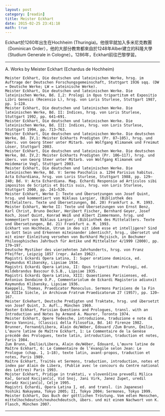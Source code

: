 ```yaml
---
layout: post
category: [readin]
title: Meister Eckhart 
date: 2015-02-25 23:41:18
math: true
---
```



Eckhart於1260年出生在Hochheim (Thuringia)。他很早就加入多米尼克教團（Dominican Order），他的大部分教育都來自於1248年Alber建立的科隆大學（Studium Generale in Cologne）。1286年，Eckhart前往巴黎學習。




------

A. Works by Meister Eckhart (Echardus de Hochheim)

    Meister Eckhart, Die deutschen und lateinischen Werke, hrsg. im Auftrage der Deutschen Forschungsgemeinschaft, Stuttgart 1936 sqq. (DW = Deutsche Werke; LW = Lateinische Werke).
    Meister Eckhart, Die deutschen und lateinischen Werke. Die lateinischen Werke, Bd. I,2: Prologi in Opus tripartitum et Expositio Libri Genesis (Recensio L), hrsg. von Loris Sturlese, Stuttgart 1987, pp. 1–128.
    Meister Eckhart, Die deutschen und lateinischen Werke. Die lateinischen Werke, Bd. II: Indices, hrsg. von Loris Sturlese, Stuttgart 1992, pp. 641–691.
    Meister Eckhart, Die deutschen und lateinischen Werke. Die lateinischen Werke, Bd. III: Indices, hrsg. von Loris Sturlese, Stuttgart 1994, pp. 713–763.
    Meister Eckhart, Die deutschen und lateinischen Werke. Die deutschen Werke, Bd. IV,1: Meister Eckharts Predigten (Pr. 87–105), hrsg. und übers. von Georg Steer unter Mitarb. von Wolfgang Klimanek und Freimut Löser, Stuttgart 2003.
    Meister Eckhart, Die deutschen und lateinischen Werke. Die deutschen Werke, Bd. IV,2: Meister Eckharts Predigten (Pr. 106–117), hrsg. und übers. von Georg Steer unter Mitarb. von Wolfgang Klimanek und Heidemarie Vogl, Stuttgart 2003.
    Meister Eckhart, Die deutschen und lateinischen Werke. Die lateinischen Werke, Bd. V: Sermo Paschalis a. 1294 Parisius habitus. Acta Echardiana, hrsg. von Loris Sturlese, Stuttgart 1988, pp. 129–240; Bd. V: Acta Echardiana. Mag. Echardi Responsio ad Articulos sibi impositos de Scriptis et Dictis suis, hrsg. von Loris Sturlese, Stuttgart 2000, pp. 241–520.
    Meister Eckhart, Werke I: Texte und Übersetzungen von Josef Quint, hrsg. und kommentiert von Niklaus Largier, (Bibliothek des Mittelalters. Texte und Übersetzungen, Bd. 20) Frankfurt a. M. 1993.
    Meister Eckhart, Werke II: Texte und Übersetzungen von Ernst Benz, Karl Christ, Bruno Decker, Heribert Fischer, Bernhard Geyer, Josef Koch, Josef Quint, Konrad Weiß und Albert Zimmermann, hrsg. und kommentiert von Niklaus Largier, (Bibliothek des Mittelalters. Texte und Übersetzungen, Bd. 21) Frankfurt a. M. 1993.
    Eckhart von Hochheim, Utrum in deo sit idem esse et intelligere? Sind in Gott Sein und Erkennen miteinander identisch?, hrsg., übersetzt und mit einer Einleitung versehen von Burkhard Mojsisch, in Bochumer Philosophisches Jahrbuch für Antike und Mittelalter 4/1999 (2000), pp. 179–197.
    Deutsche Mystiker des vierzehnten Jahrhunderts, hrsg. von Franz Pfeiffer, Leipzig 1857 (repr. Aalen 1962).
    Magistri Eckardi Opera Latina, I: Super oratione dominica, ed. Raymundus Klibansky, Lipsiae 1934.
    Magistri Eckardi Opera Latina, II: Opus tripartitum: Prologi, ed. Hildebrandus Bascour O.S.B., Lipsiae 1935.
    Magistri Eckardi Opera Latina, XIII: Quaestiones Parisienses, ed. Antonius Dondaine O.P., Commentariolum de Eckardi Magisterio adiunxit Raymundus Klibansky, Lipsiae 1936.
    Kaeppeli, Thomas, Praedicator Monoculus. Sermons Parisiens de la Fin du XIIIe Siècle, in Archivum Fratrum Praedicatorum 27 (1957), pp. 120–167.
    Meister Eckehart, Deutsche Predigten und Traktate, hrsg. und übersetzt von Josef Quint, 3. Aufl., München 1969.
    Master Eckhart, Parisian Questions and Prologues, transl. with an Introduction and Notes by Armand A. Maurer, Toronto 1974.
    Meister Eckhart, Opere Tedesche, introduzione, traduzione e note di Marco Vannini, (Classici della Filosofia, Bd. 14) Firenze 1982.
    Brunner, Fernand/Libera, Alain de/Wéber, Édouard /Zum Brunn, Émilie, L’œuvre latine de Maître Eckhart, 1: Le Commentaire de la Genèse précédé des Prologues, texte latin, introduction, traduction et notes, Paris 1984.
    Zum Brunn, Émilie/Libera, Alain de/Wéber, Édouard, L’œuvre latine de Maître Eckhart, 6: Le Commentaire de l’évangile selon Jean: Le Prologue (chap. 1, 1–18), texte latin, avant-propos, traduction et notes, Paris 1989.
    Maître Eckhart, Traités et Sermons, traduction, introduction, notes et index par Alain de Libera, (Publié avec le concours du Centre national des Lettres) Paris 1993.
    Mojster Eckhart, Pridige in traktati, v slovenščino prevedli Milica Kač, Gorazd Kocijančič, Vid Snoj, Jani Virk, Janez Zupet, uredil Goradz Kocijančič, Celje 1995.
    Magistri Echardi, Opera Latina I, ed. and transl. (in Japanese) Yoshiki Nakayama, Tokyo 2005; II, Tokyo 2004; Sermones, Tokyo 1999.
    Meister Eckhart, Das Buch der göttlichen Tröstung. Vom edlen Menschen, mittelhochdeutsch/neuhochdeutsch, übers. und mit einem Nachwort von K. Flasch, München 2007.




--------




